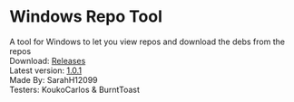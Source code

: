 # Windows Repo Tool
A tool for Windows to let you view repos and download the debs from the repos<br>
Download: [Releases](https://github.com/SarahH12099/Windows-Repo-Tool/releases)<br>
Latest version: [1.0.1](https://github.com/SarahH12099/Windows-Repo-Tool/releases)<br>
Made By: SarahH12099<br>
Testers: KoukoCarlos & BurntToast